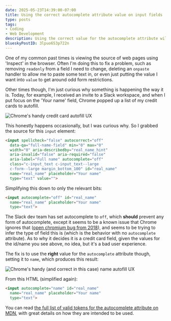 ```yaml
---
date: 2025-05-23T14:39:00-07:00
title: Using the correct autocomplete attribute value on input fields
type: posts
tags:
- Coding
- Web Development
description: Using the correct value for the autocomplete attribute will help the browser to provide a helpful experience for your users.
blueskyPostID: 3lpuo653p722n
---
```

One of my common past times is viewing the source of web pages using 'Inspect' in the browser. Often I'm doing this to fix a problem, such as removing `readonly` from a field I need to change, deleting an `onpaste` handler to allow me to paste some text in, or even just putting the value I want into `value` to get around odd form restrictions.

Other times though, I'm just curious why something is happening the way it is. Today, for example, I received an invite to a Slack workspace, and when I put focus on the 'Your name' field, Chrome popped up a list of my credit cards to autofill.

![Chrome's handy credit card autofill UX](/images/CreditCardAutoFill.png)

This honestly happens occasionally, but I was curious why. So I grabbed the source for this `input` element:

```html
<input spellcheck="false" autocorrect="off"
  data-qa="full-name-field" min="0" max="0"
  width="0" aria-describedby="real_name_hint"
  aria-invalid="false" aria-required="false"
  aria-label="Full name" autocomplete="off"
  class="c-input_text c-input_text--large
  c-form--large margin_bottom_100" id="real_name"
  name="real_name" placeholder="Your name"
  type="text" value="">
```

Simplifying this down to only the relevant bits:

```html
<input autocomplete="off" id="real_name"
  name="real_name" placeholder="Your name"
  type="text">
```

The Slack dev team has set autocomplete to `off`, which **should** prevent any form of autocomplete, except it seems to be a known issue that Chrome ignores that ([open chromium bug from 2018](https://issues.chromium.org/issues/40093420)), and seems to be trying to infer the type of field this is (which is the behavior with no `autocomplete` attribute). As to why it decides it is a credit card field, given the values for the id/name you see above, no idea, but it's a bad user experience.

The fix is to use the **right** value for the `autocomplete` attribute though, setting it to `name`, which produces this result:

![Chrome's handy (and correct in this case) name autofill UX](/images/YourNameAutoFill.png)

From this HTML (simplified again):

```html
<input autocomplete="name" id="real_name"
  name="real_name" placeholder="Your name"
  type="text">
```

You can read [the full list of valid tokens for the autocomplete attribute on MDN](https://developer.mozilla.org/en-US/docs/Web/HTML/Reference/Attributes/autocomplete#token_list_tokens), with great details on how they are intended to be used.
